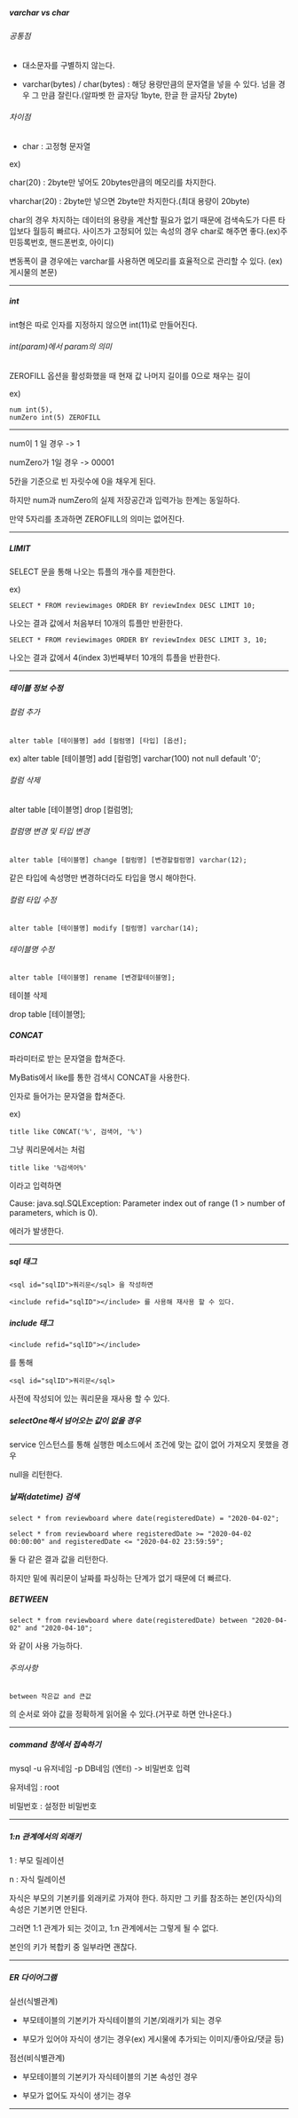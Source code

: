 ##### varchar vs char

###### 공통점

- 대소문자를 구별하지 않는다.

- varchar(bytes) / char(bytes) : 해당 용량만큼의 문자열을 넣을 수 있다. 넘을 경우 그 만큼 잘린다.(알파벳 한 글자당 1byte, 한글 한 글자당 2byte)

###### 차이점

- char : 고정형 문자열

ex)

char(20) : 2byte만 넣어도 20bytes만큼의 메모리를 차지한다.
	
vharchar(20) : 2byte만 넣으면 2byte만 차지한다.(최대 용량이 20byte) 


char의 경우 차지하는 데이터의 용량을 계산할 필요가 없기 때문에 검색속도가 다른 타입보다 월등히 빠르다.
사이즈가 고정되어 있는 속성의 경우 char로 해주면 좋다.(ex)주민등록번호, 핸드폰번호, 아이디)

변동폭이 클 경우에는 varchar를 사용하면 메모리를 효율적으로 관리할 수 있다. (ex) 게시물의 본문)

--- 

##### int

int형은 따로 인자를 지정하지 않으면 int(11)로 만들어진다.

###### int(param)에서 param의 의미

ZEROFILL 옵션을 활성화했을 때 현재 값 나머지 길이를 0으로 채우는 길이

ex)

	num int(5),
	numZero int(5) ZEROFILL

---

num이 1 일 경우 -> 1

numZero가 1일 경우 -> 00001

5칸을 기준으로 빈 자릿수에 0을 채우게 된다.

하지만 num과 numZero의 실제 저장공간과 입력가능 한계는 동일하다.

만약 5자리를 초과하면 ZEROFILL의 의미는 없어진다.

---

##### LIMIT

SELECT 문을 통해 나오는 튜플의 개수를 제한한다.

ex)

	SELECT * FROM reviewimages ORDER BY reviewIndex DESC LIMIT 10;
	
나오는 결과 값에서 처음부터 10개의 튜플만 반환한다.

	SELECT * FROM reviewimages ORDER BY reviewIndex DESC LIMIT 3, 10;
	
나오는 결과 값에서 4(index 3)번째부터 10개의 튜플을 반환한다.

---

##### 테이블 정보 수정

###### 컬럼 추가

	alter table [테이블명] add [컬럼명] [타입] [옵션]; 

ex) alter table [테이블명] add [컬럼명] varchar(100) not null default '0'; 



###### 컬럼 삭제

alter table [테이블명] drop [컬럼명];



###### 컬럼명 변경 및 타입 변경

	alter table [테이블명] change [컬럼명] [변경할컬럼명] varchar(12);

같은 타입에 속성명만 변경하더라도 타입을 명시 해야한다.

###### 컬럼 타입 수정

	alter table [테이블명] modify [컬럼명] varchar(14);



###### 테이블명 수정

	alter table [테이블명] rename [변경할테이블명];



테이블 삭제

drop table [테이블명];


##### CONCAT

파라미터로 받는 문자열을 합쳐준다.

MyBatis에서 like를 통한 검색시 CONCAT을 사용한다.

인자로 들어가는 문자열을 합쳐준다.

ex)

	title like CONCAT('%', 검색어, '%')

그냥 쿼리문에서는 처럼

	title like '%검색어%'
	
이라고 입력하면

Cause: java.sql.SQLException: Parameter index out of range (1 > number of parameters, which is 0).

에러가 발생한다.

---

##### sql 태그

	<sql id="sqlID">쿼리문</sql> 을 작성하면 

	<include refid="sqlID"></include> 를 사용해 재사용 할 수 있다.

##### include 태그

	<include refid="sqlID"></include>

를 통해 

	<sql id="sqlID">쿼리문</sql>
	
사전에 작성되어 있는 쿼리문을 재사용 할 수 있다.

##### selectOne해서 넘어오는 값이 없을 경우

service 인스턴스를 통해 실행한 메소드에서 조건에 맞는 값이 없어 가져오지 못했을 경우

null을 리턴한다.

##### 날짜(datetime) 검색

	select * from reviewboard where date(registeredDate) = "2020-04-02";

	select * from reviewboard where registeredDate >= "2020-04-02 00:00:00" and registeredDate <= "2020-04-02 23:59:59";
	
둘 다 같은 결과 값을 리턴한다.

하지만 밑에 쿼리문이 날짜를 파싱하는 단계가 없기 때문에 더 빠르다.

##### BETWEEN

	select * from reviewboard where date(registeredDate) between "2020-04-02" and "2020-04-10";
	
와 같이 사용 가능하다.

###### 주의사항

	between 작은값 and 큰값
	
의 순서로 와야 값을 정확하게 읽어올 수 있다.(거꾸로 하면 안나온다.)

---

##### command 창에서 접속하기

mysql -u 유저네임 -p DB네임 (엔터)
-> 비밀번호 입력

유저네임 : root

비밀번호 : 설정한 비밀번호

---

##### 1:n 관계에서의 외래키

1 : 부모 릴레이션

n : 자식 릴레이션


자식은 부모의 기본키를 외래키로 가져야 한다. 하지만 그 키를 참조하는 본인(자식)의 속성은 기본키면 안된다.

그러면 1:1 관계가 되는 것이고, 1:n 관계에서는 그렇게 될 수 없다.

본인의 키가 복합키 중 일부라면 괜찮다.

---

##### ER 다이어그램

실선(식별관계)

- 부모테이블의 기본키가 자식테이블의 기본/외래키가 되는 경우

- 부모가 있어야 자식이 생기는 경우(ex) 게시물에 추가되는 이미지/좋아요/댓글 등)

점선(비식별관계)

- 부모테이블의 기본키가 자식테이블의 기본 속성인 경우

- 부모가 없어도 자식이 생기는 경우


---
